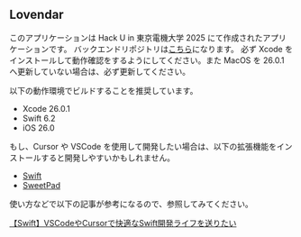 ## Lovendar

このアプリケーションは Hack U in 東京電機大学 2025 にて作成されたアプリケーションです。
バックエンドリポジトリは[こちら](https://github.com/HijiriSato88/lovender_backend)になります。
必ず Xcode をインストールして動作確認をするようにしてください。また MacOS を 26.0.1 へ更新していない場合は、必ず更新してください。

以下の動作環境でビルドすることを推奨しています。

- Xcode 26.0.1
- Swift 6.2
- iOS 26.0

もし、Cursor や VSCode を使用して開発したい場合は、以下の拡張機能をインストールすると開発しやすいかもしれません。

- [Swift](https://marketplace.cursorapi.com/items/?itemName=sswg.swift-lang)
- [SweetPad](https://marketplace.cursorapi.com/items/?itemName=sweetpad.sweetpad)

使い方などで以下の記事が参考になるので、参照してみてください。

[【Swift】VSCodeやCursorで快適なSwift開発ライフを送りたい](https://zenn.dev/ncdc/articles/swift_sweetpad)